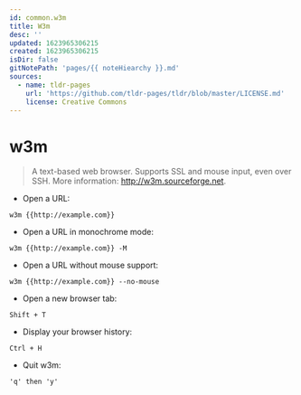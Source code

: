 ```yaml
---
id: common.w3m
title: W3m
desc: ''
updated: 1623965306215
created: 1623965306215
isDir: false
gitNotePath: 'pages/{{ noteHiearchy }}.md'
sources:
  - name: tldr-pages
    url: 'https://github.com/tldr-pages/tldr/blob/master/LICENSE.md'
    license: Creative Commons
---
```

# w3m

> A text-based web browser.
> Supports SSL and mouse input, even over SSH.
> More information: <http://w3m.sourceforge.net>.

- Open a URL:

`w3m {{http://example.com}}`

- Open a URL in monochrome mode:

`w3m {{http://example.com}} -M`

- Open a URL without mouse support:

`w3m {{http://example.com}} --no-mouse`

- Open a new browser tab:

`Shift + T`

- Display your browser history:

`Ctrl + H`

- Quit w3m:

`'q' then 'y'`

